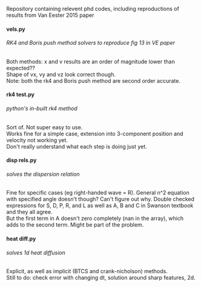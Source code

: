Repository containing relevent phd codes, including reproductions of results from Van Eester 2015 paper

#### vels.py

###### RK4 and Boris push method solvers to reproduce fig 13 in VE paper

Both methods: x and v results are an order of magnitude lower than expected??  
Shape of vx, vy and vz look correct though.  
Note: both the rk4 and Boris push method are second order accurate.

#### rk4 test.py

###### python's in-built rk4 method

Sort of. Not super easy to use.  
Works fine for a simple case, extension into 3-component position and velocity not working yet.  
Don't really understand what each step is doing just yet.  

#### disp rels.py

###### solves the dispersion relation

Fine for specific cases (eg right-handed wave = R). General n^2 equation with specified angle doesn't though? Can't figure out why. Double checked expressions for S, D, P, R, and L as well as A, B and C in Swanson textbook and they all agree.  
But the first term in A doesn't zero completely (nan in the array), which adds to the second term. Might be part of the problem. 

#### heat diff.py

###### solves 1d heat diffusion

Explicit, as well as implicit (BTCS and crank-nicholson) methods.  
Still to do:  check error with changing dt, solution around sharp features, 2d.  
